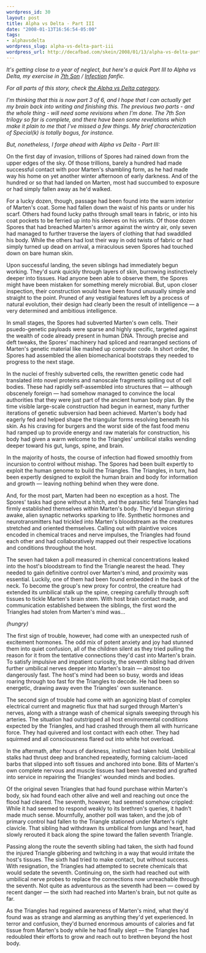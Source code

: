 ```yaml
--- 
wordpress_id: 30
layout: post
title: Alpha vs Delta - Part III
date: "2008-01-13T16:56:54-05:00"
tags: 
- alphavsdelta
wordpress_slug: alpha-vs-delta-part-iii
wordpress_url: http://decafbad.com/skein/2008/01/13/alpha-vs-delta-part-iii/
---
```

<i>It's getting close to a year of neglect, but here's a quick Part III to Alpha vs Delta, my exercise in [7th Son](http://jchutchins.net/7Son/Home/Home.html) / [Infection](http://scottsigler.podshow.com/podcasts/) fanfic.</i>

<i>For all parts of this story, check [the Alpha vs Delta category](http://decafbad.com/skein/category/alphavsdelta/).</i>

<i>I'm thinking that this is now part 3 of 6, and I hope that I can actually get my brain back into writing and finishing this.  The previous two parts - and the whole thing - will need some revisions when I'm done.  The 7th Son trilogy so far is complete, and there have been some revelations which make it plain to me that I've missed a few things.  My brief characterization of Special(k) is totally bogus, for instance.</i>

<i>But, nonetheless, I forge ahead with Alpha vs Delta - Part III:</i>

On the first day of invasion, trillions of Spores had rained down from the upper edges of the sky.  Of those trillions, barely a hundred had made successful contact with poor Marten's shambling form, as he had made way his home on yet another winter afternoon of early darkness.  And of the hundred or so that had landed on Marten, most had succumbed to exposure or had simply fallen away as he'd walked.

<!--more-->

For a lucky dozen, though, passage had been found into the warm interior of Marten's coat.  Some had fallen down the waist of his pants or under his scarf.  Others had found lucky paths through small tears in fabric, or into his coat pockets to be ferried up into his sleeves on his wrists.  Of those dozen Spores that had breached Marten's armor against the wintry air, only seven had managed to further traverse the layers of clothing that had swaddled his body.  While the others had lost their way in odd twists of fabric or had simply turned up dead on arrival, a miraculous seven Spores had touched down on bare human skin.

Upon successful landing, the seven siblings had immediately begun working.  They'd sunk quickly through layers of skin, burrowing instinctively deeper into tissues.  Had anyone been able to observe them, the Spores might have been mistaken for something merely microbial.  But, upon closer inspection, their construction would have been found unusually simple and straight to the point.  Pruned of any vestigial features left by a process of natural evolution, their design had clearly been the result of intelligence — a very determined and ambitious intelligence.

In small stages, the Spores had subverted Marten's own cells.  Their psuedo-genetic payloads were sparse and highly specific, targeted against the wealth of code already present in human DNA.  Through precise and deft tweaks, the Spores' machinery had spliced and rearranged sections of Marten's genetic material like mashed up computer code.  In short order, the Spores had assembled the alien biomechanical bootstraps they needed to progress to the next stage.

In the nuclei of freshly subverted cells, the rewritten genetic code had translated into novel proteins and nanoscale fragments spilling out of cell bodies.  These had rapidly self-assembled into structures that — although obscenely foreign — had somehow managed to convince the local authorities that they were just part of the ancient human body plan.  By the time visible large-scale construction had begun in earnest, many further iterations of genetic subversion had been achieved.  Marten's body had eagerly fed and helped shape the triangular forms resolving beneath his skin.  As his craving for burgers and the worst side of the fast food menu had ramped up to provide energy and raw materials for construction, his body had given a warm welcome to the Triangles' umbilical stalks wending deeper toward his gut, lungs, spine, and brain.

In the majority of hosts, the course of infection had flowed smoothly from incursion to control without mishap.  The Spores had been built expertly to exploit the human genome to build the Triangles.  The Triangles, in turn, had been expertly designed to exploit the human brain and body for information and growth — leaving nothing behind when they were done.  

And, for the most part, Marten had been no exception as a host.  The Spores' tasks had gone without a hitch, and the parasitic fetal Triangles had firmly established themselves within Marten's body.  They'd begun stirring awake, alien synaptic networks sparking to life.  Synthetic hormones and neurotransmitters had trickled into Marten's bloodstream as the creatures stretched and oriented themselves.  Calling out with plaintive voices encoded in chemical traces and nerve impulses, the Triangles had found each other and had collaboratively mapped out their respective locations and conditions throughout the host.

The seven had taken a poll measured in chemical concentrations leaked into the host's bloodstream to find the Triangle nearest the head.  They needed to gain definitive control over Marten's mind, and proximity was essential.  Luckily, one of them had been found embedded in the back of the neck.  To become the group's new proxy for control, the creature had extended its umbilical stalk up the spine, creeping carefully through soft tissues to tickle Marten's brain stem.  With host brain contact made, and communication established between the siblings, the first word the Triangles had stolen from Marten's mind was...

<i>(hungry)</i>

The first sign of trouble, however, had come with an unexpected rush of excitement hormones.  The odd mix of potent anxiety and joy had stunned them into quiet confusion, all of the children silent as they tried pulling the reason for it from the tentative connections they'd cast into Marten's brain.  To satisfy impulsive and impatient curiosity, the seventh sibling had driven further umbilical nerves deeper into Marten's brain — almost too dangerously fast.  The host's mind had been so busy, words and ideas roaring through too fast for the Triangles to decode.  He had been so energetic, drawing away even the Triangles' own sustenance.

The second sign of trouble had come with an agonizing blast of complex electrical current and magnetic flux that had surged through Marten's nerves, along with a strange wash of chemical signals sweeping through his arteries.  The situation had outstripped all host environmental conditions expected by the Triangles, and had crashed through them all with hurricane force.  They had quivered and lost contact with each other.  They had squirmed and all consciousness flared out into white hot overload.

In the aftermath, after hours of darkness, instinct had taken hold.  Umbilical stalks had thrust deep and branched repeatedly, forming calcium-laced barbs that slipped into soft tissues and anchored into bone.  Bits of Marten's own complete nervous and muscle tissues had been harvested and grafted into service in repairing the Triangles' wounded minds and bodies.  

Of the original seven Triangles that had found purchase within Marten's body, six had found each other alive and well and reaching out once the flood had cleared.  The seventh, however, had seemed somehow crippled:  While it had seemed to respond weakly to its brethren's queries, it hadn't made much sense.  Mournfully, another poll was taken, and the job of primary control had fallen to the Triangle stationed under Marten's right clavicle.  That sibling had withdrawn its umbilical from lungs and heart, had slowly rerouted it back along the spine toward the fallen seventh Triangle. 

Passing along the route the seventh sibling had taken, the sixth had found the injured Triangle gibbering and twitching in a way that would irritate the host's tissues.  The sixth had tried to make contact, but without success.  With resignation, the Triangles had attempted to secrete chemicals that would sedate the seventh.  Continuing on, the sixth had reached out with umbilical nerve probes to replace the connections now unreachable through the seventh.  Not quite as adventurous as the seventh had been — cowed by recent danger — the sixth had reached into Marten's brain, but not quite as far.

As the Triangles had regained awareness of Marten's mind, what they'd found was as strange and alarming as anything they'd yet experienced.  In terror and confusion, they'd burned enormous amounts of calories and fat tissue from Marten's body while he had finally slept — the Triangles had redoubled their efforts to grow and reach out to brethren beyond the host body.

